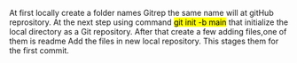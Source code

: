 At first locally create a folder names Gitrep the same name will at gitHub reprository.
At the next step  using command <mark>git init -b main</mark> that initialize the local directory as a Git repository.
After that create a few adding files,one of them is readme
Add the files in new local repository. This stages them for the first commit.


